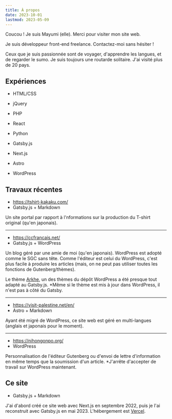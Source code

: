```yaml
---
title: À propos
date: 2023-10-01
lastmod: 2023-05-09
---
```


Coucou ! Je suis Mayumi (elle). Merci pour visiter mon site web.

Je suis développeur front-end freelance. Contactez-moi sans hésiter !

Ceux que je suis passionnée sont de voyager, d'apprendre les langues, et de regarder le sumo. Je suis toujours une routarde solitaire. J'ai visité plus de 20 pays.

## Expériences

- HTML/CSS
- jQuery
- PHP
- React
- Python

- Gatsby.js
- Next.js
- Astro
- WordPress

## Travaux récentes

- https://tshirt-kakaku.com/
- Gatsby.js + Markdown

Un site portal par rapport à l'nformations sur la production du T-shirt original (qu'en japonais).

---

- https://ccfrancais.net/
- Gatsby.js + WordPress

Un blog géré par une amie de moi (qu'en japonais). WordPress est adopté comme le SGC sans tête. Comme l'éditeur est celui du WordPress, c'est plus facile à produire les articles (mais, on ne peut pas utiliser toutes les fonctions de Gutenberg/thèmes).

Le thème [Arkhe](https://arkhe-theme.com/), un des thèmes du dépôt WordPress a été presque tout adapté au Gatsby.js. \*Même si le thème est mis à jour dans WordPress, il n'est pas à côté du Gatsby.

---

- https://visit-palestine.net/en/
- Astro + Markdown

Ayant été migré de WordPress, ce site web est géré en multi-langues (anglais et japonais pour le moment).

---

- https://nihongonpo.org/
- WordPress

Personnalisation de l'éditeur Gutenberg ou d'envoi de lettre d'information en même temps que la soumission d'un article. \*J'arrête d'accepter de travail sur WordPress maintenant.

## Ce site

- Gatsby.js + Markdown

J'ai d'abord créé ce site web avec Next.js en septembre 2022, puis je l'ai reconstruit avec Gatsby.js en mai 2023. L'hébergement est [Vercel](https://vercel.com/).
